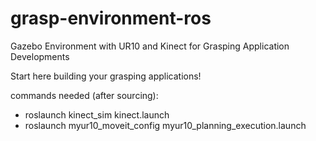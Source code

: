 # grasp-environment-ros
Gazebo Environment with UR10 and Kinect for Grasping Application Developments

Start here building your grasping applications!

commands needed (after sourcing):
- roslaunch kinect_sim kinect.launch 
- roslaunch myur10_moveit_config myur10_planning_execution.launch

